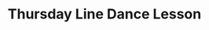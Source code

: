 ---
title: Thursday Line Dance Lesson
venues: the-buffalo-club
groups: nitty-gritty-swingin
schedule:
    day: Thursday
    time: 7:45 PM
order: 520

website: 
styles:
    - Line Dance
---